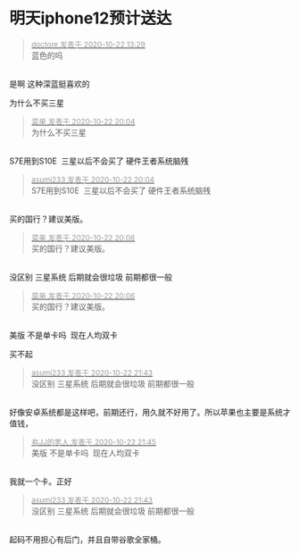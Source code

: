 # 明天iphone12预计送达


<div class="quote"><blockquote><font size="2"><a href="https://www.hostloc.com/forum.php?mod=redirect&amp;goto=findpost&amp;pid=9335598&amp;ptid=757073" target="_blank"><font color="#999999">doctore 发表于 2020-10-22 13:29</font></a></font><br />
蓝色的吗</blockquote></div><br />
是啊 这种深蓝挺喜欢的

为什么不买三星

<div class="quote"><blockquote><font size="2"><a href="https://www.hostloc.com/forum.php?mod=redirect&amp;goto=findpost&amp;pid=9337764&amp;ptid=757073" target="_blank"><font color="#999999">菜单 发表于 2020-10-22 20:04</font></a></font><br />
为什么不买三星</blockquote></div><br />
S7E用到S10E&nbsp;&nbsp;三星以后不会买了 硬件王者系统脑残

<div class="quote"><blockquote><font size="2"><a href="https://www.hostloc.com/forum.php?mod=redirect&amp;goto=findpost&amp;pid=9337768&amp;ptid=757073" target="_blank"><font color="#999999">asumi233 发表于 2020-10-22 20:04</font></a></font><br />
S7E用到S10E&nbsp;&nbsp;三星以后不会买了 硬件王者系统脑残</blockquote></div><br />
买的国行？建议美版。

<div class="quote"><blockquote><font size="2"><a href="https://www.hostloc.com/forum.php?mod=redirect&amp;goto=findpost&amp;pid=9337774&amp;ptid=757073" target="_blank"><font color="#999999">菜单 发表于 2020-10-22 20:06</font></a></font><br />
买的国行？建议美版。</blockquote></div><br />
没区别 三星系统 后期就会很垃圾 前期都很一般

<div class="quote"><blockquote><font size="2"><a href="https://www.hostloc.com/forum.php?mod=redirect&amp;goto=findpost&amp;pid=9337774&amp;ptid=757073" target="_blank"><font color="#999999">菜单 发表于 2020-10-22 20:06</font></a></font><br />
买的国行？建议美版。</blockquote></div><br />
美版 不是单卡吗&nbsp;&nbsp;现在人均双卡

买不起

<div class="quote"><blockquote><font size="2"><a href="https://www.hostloc.com/forum.php?mod=redirect&amp;goto=findpost&amp;pid=9338210&amp;ptid=757073" target="_blank"><font color="#999999">asumi233 发表于 2020-10-22 21:43</font></a></font><br />
没区别 三星系统 后期就会很垃圾 前期都很一般</blockquote></div><br />
好像安卓系统都是这样吧，前期还行，用久就不好用了。所以苹果也主要是系统才值钱，

<div class="quote"><blockquote><font size="2"><a href="https://www.hostloc.com/forum.php?mod=redirect&amp;goto=findpost&amp;pid=9338221&amp;ptid=757073" target="_blank"><font color="#999999">有JJ的男人 发表于 2020-10-22 21:45</font></a></font><br />
美版 不是单卡吗&nbsp;&nbsp;现在人均双卡</blockquote></div><br />
我就一个卡。正好

<div class="quote"><blockquote><font size="2"><a href="https://www.hostloc.com/forum.php?mod=redirect&amp;goto=findpost&amp;pid=9338210&amp;ptid=757073" target="_blank"><font color="#999999">asumi233 发表于 2020-10-22 21:43</font></a></font><br />
没区别 三星系统 后期就会很垃圾 前期都很一般</blockquote></div><br />
起码不用担心有后门，并且自带谷歌全家桶。
